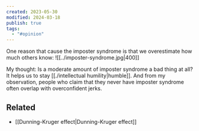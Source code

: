 ```yaml
---
created: 2023-05-30
modified: 2024-03-18
publish: true
tags:
  - "#opinion"
---
```


One reason that cause the imposter syndrome is that we overestimate how  much others know:
![[../imposter-syndrome.jpg|400]]

My thought: Is a moderate amount of imposter syndrome a bad thing at all? It helps us to stay [[./intellectual humility|humble]]. And from my observation, people who claim that they never have imposter syndrome often overlap with overconfident jerks.

## Related
- [[Dunning-Kruger effect|Dunning-Kruger effect]]